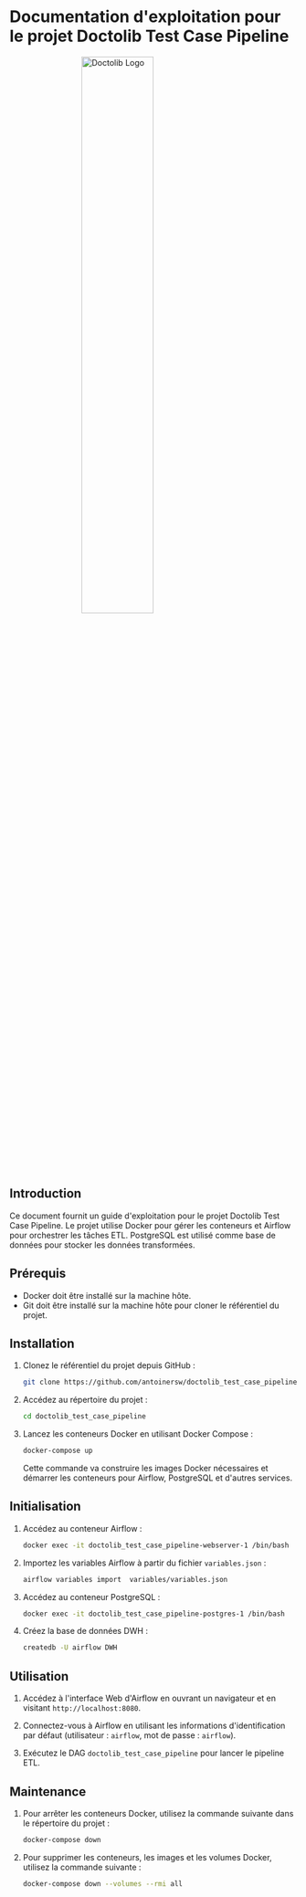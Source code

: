 # Documentation d'exploitation pour le projet Doctolib Test Case Pipeline
<html>
<head>
<style>
.center {
  display: block;
  margin-left: auto;
  margin-right: auto;
  width: 50%;
}
</style>
</head>
<body>

<img src="https://www.ffmkr.org/_upload/cache/ressources/logos/logo-doctolib.svg_298_139.jpg" alt="Doctolib Logo" class="center">

</body>
</html>

## Introduction

Ce document fournit un guide d'exploitation pour le projet Doctolib Test Case Pipeline. Le projet utilise Docker pour gérer les conteneurs et Airflow pour orchestrer les tâches ETL. PostgreSQL est utilisé comme base de données pour stocker les données transformées.

## Prérequis

- Docker doit être installé sur la machine hôte.
- Git doit être installé sur la machine hôte pour cloner le référentiel du projet.

## Installation

1. Clonez le référentiel du projet depuis GitHub :

   ```bash
   git clone https://github.com/antoinersw/doctolib_test_case_pipeline.git
   ```

2. Accédez au répertoire du projet :

   ```bash
   cd doctolib_test_case_pipeline
   ```

3. Lancez les conteneurs Docker en utilisant Docker Compose :

   ```bash
   docker-compose up
   ```

   Cette commande va construire les images Docker nécessaires et démarrer les conteneurs pour Airflow, PostgreSQL et d'autres services.

## Initialisation

1. Accédez au conteneur Airflow :

   ```bash
   docker exec -it doctolib_test_case_pipeline-webserver-1 /bin/bash
   ```

2. Importez les variables Airflow à partir du fichier `variables.json` :

   ```bash
   airflow variables import  variables/variables.json
   ```

3. Accédez au conteneur PostgreSQL :

   ```bash
   docker exec -it doctolib_test_case_pipeline-postgres-1 /bin/bash
   ```

4. Créez la base de données DWH :

   ```bash
   createdb -U airflow DWH
   ```

## Utilisation

1. Accédez à l'interface Web d'Airflow en ouvrant un navigateur et en visitant `http://localhost:8080`.

2. Connectez-vous à Airflow en utilisant les informations d'identification par défaut (utilisateur : `airflow`, mot de passe : `airflow`).

3. Exécutez le DAG `doctolib_test_case_pipeline` pour lancer le pipeline ETL.

## Maintenance

1. Pour arrêter les conteneurs Docker, utilisez la commande suivante dans le répertoire du projet :

   ```bash
   docker-compose down
   ```

2. Pour supprimer les conteneurs, les images et les volumes Docker, utilisez la commande suivante :

   ```bash
   docker-compose down --volumes --rmi all
   ```
 
